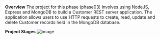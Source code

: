 **Overview**
The project for this phase (phase03) involves using NodeJS, Express and MongoDB to build a Customer REST server application. 
The application allows users to use HTTP requests to create, read, update and delete Customer records held in the MongoDB database.

**Project Stages**
![image](https://github.com/srisritharan/Ph3ProjectOptional/assets/58895358/a6c681ec-7a1e-4680-835d-4c79c52f051c)
